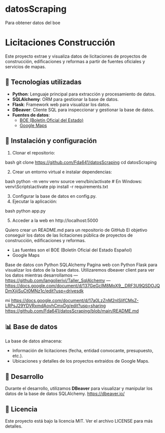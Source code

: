 # datosScraping

Para obtener datos del boe
# Licitaciones Construcción

Este proyecto extrae y visualiza datos de licitaciones de proyectos de construcción, edificaciones y reformas a partir de fuentes oficiales y servicios de mapas.

## 🚀 Tecnologías utilizadas

- **Python**: Lenguaje principal para extracción y procesamiento de datos.
- **SQLAlchemy**: ORM para gestionar la base de datos.
- **Flask**: Framework web para visualizar los datos.
- **DBeaver**: Cliente SQL para inspeccionar y gestionar la base de datos.
- **Fuentes de datos**:
  - [BOE (Boletín Oficial del Estado)](https://www.boe.es/)
  - [Google Maps](https://maps.google.com)

## 📌 Instalación y configuración

1. Clonar el repositorio:
   
bash
   git clone https://github.com/Fda641/datosScraping
   cd datosScraping

2. Crear un entorno virtual e instalar dependencias:
   
bash
   python -m venv venv
   source venv/bin/activate  # En Windows: venv\Scripts\activate
   pip install -r requirements.txt

3. Configurar la base de datos en config.py.
4. Ejecutar la aplicación:
   
bash
   python app.py

5. Acceder a la web en http://localhost:5000

Quiero crear un README.md para un repositorio de GitHub
El objetivo conseguir los datos de las licitaciones pública de proyectos de construcción, edificaciones y reformas.
- Las fuentes son el BOE (Boletín Oficial del Estado Español) 
- Google Maps
 
Base de datos con Python SQLAlchemy
Pagina web con Python Flask para visualizar los datos de la base datos.
Utilizaremos dbeaver client para ver los datos mientras desarrollamos
—
https://github.com/langolierivi/Taller_SqlAlchemy
—
https://docs.google.com/document/d/137GeGcIM8MoX9__DRF3U9QSDOJQDmXjiiSuCt0MNz1c/edit?usp=drivesdk

mi
https://docs.google.com/document/d/17a0LzZnM2nISlifCMsZ-LRPsJ29YDVRxmdAovhCmxDg/edit?usp=sharing
https://github.com/Fda641/datosScraping/blob/main/README.md

## 📊 Base de datos

La base de datos almacena:
- Información de licitaciones (fecha, entidad convocante, presupuesto, etc.).
- Ubicaciones y detalles de los proyectos extraídos de Google Maps.

## 🔧 Desarrollo

Durante el desarrollo, utilizamos **DBeaver** para visualizar y manipular los datos de la base de datos SQLAlchemy.
https://dbeaver.io/

## 📝 Licencia

Este proyecto está bajo la licencia MIT. Ver el archivo LICENSE para más detalles.